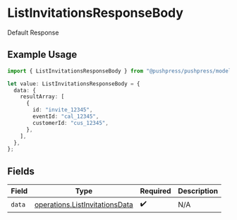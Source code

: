 # ListInvitationsResponseBody

Default Response

## Example Usage

```typescript
import { ListInvitationsResponseBody } from "@pushpress/pushpress/models/operations";

let value: ListInvitationsResponseBody = {
  data: {
    resultArray: [
      {
        id: "invite_12345",
        eventId: "cal_12345",
        customerId: "cus_12345",
      },
    ],
  },
};
```

## Fields

| Field                                                                            | Type                                                                             | Required                                                                         | Description                                                                      |
| -------------------------------------------------------------------------------- | -------------------------------------------------------------------------------- | -------------------------------------------------------------------------------- | -------------------------------------------------------------------------------- |
| `data`                                                                           | [operations.ListInvitationsData](../../models/operations/listinvitationsdata.md) | :heavy_check_mark:                                                               | N/A                                                                              |